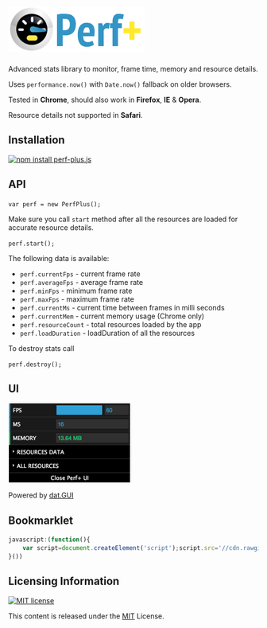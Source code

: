 # ![perf plus logo](https://raw.githubusercontent.com/adireddy/perf-plus/master/assets/logo.png)
Advanced stats library to monitor, frame time, memory and resource details.

Uses `performance.now()` with `Date.now()` fallback on older browsers.

Tested in **Chrome**, should also work in **Firefox**, **IE** & **Opera**.

Resource details not supported in **Safari**.

## Installation

[![npm install perf-plus.js](https://nodei.co/npm/perf-plus.js.png?downloadRank=true&downloads=true&stars=true)](https://www.npmjs.com/package/perf-plus.js)

## API

`var perf = new PerfPlus();`

Make sure you call `start` method after all the resources are loaded for accurate resource details.

`perf.start();`

The following data is available:

- `perf.currentFps` - current frame rate
- `perf.averageFps` - average frame rate
- `perf.minFps` - minimum frame rate
- `perf.maxFps` - maximum frame rate
- `perf.currentMs` - current time between frames in milli seconds
- `perf.currentMem` - current memory usage (Chrome only)
- `perf.resourceCount` - total resources loaded by the app
- `perf.loadDuration` - loadDuration of all the resources

To destroy stats call

`perf.destroy();`

## UI

<img alt="basic" src="https://raw.githubusercontent.com/adireddy/perf-plus/master/assets/ui.png" width="245" height="159" />

Powered by [dat.GUI](https://github.com/dataarts/dat.gui)

## Bookmarklet

```js
javascript:(function(){
    var script=document.createElement('script');script.src='//cdn.rawgit.com/adireddy/perf-plus/c4fb055c9139843aa527ec01a21f15da0c183ffb/dist/perf-plus.min.js';document.head.appendChild(script);script.onload=function(){window.perf = new PerfPlus();window.perf.start();}
}())
```

## Licensing Information

<a rel="license" href="http://opensource.org/licenses/MIT">
<img alt="MIT license" height="40" src="http://upload.wikimedia.org/wikipedia/commons/c/c3/License_icon-mit.svg" /></a>

This content is released under the [MIT](http://opensource.org/licenses/MIT) License.